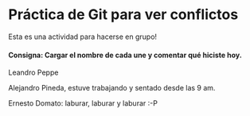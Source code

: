 # Práctica de Git para ver conflictos 

Esta es una actividad para hacerse en grupo! 

#### Consigna: Cargar el nombre de cada une y comentar qué hiciste hoy.

Leandro Peppe

Alejandro Pineda, estuve trabajando y sentado desde las 9 am.

Ernesto Domato: laburar, laburar y laburar :-P
